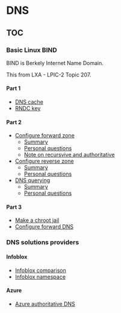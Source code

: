 # DNS

## TOC
 
### Basic Linux BIND 

BIND is Berkely Internet Name Domain.

This from LXA - LPIC-2 Topic 207.

#### Part 1

- [DNS cache](./basic-bind-lxa/p1-1-dns-cache.md)
- [RNDC key](./basic-bind-lxa/p1-2-rndc-key.md)

#### Part 2

- [Configure forward zone](./basic-bind-lxa/p2-1-configure-forward-zone.md)
    - [Summary](./basic-bind-lxa/p2-1-summary-configure-forward-zone.md)
    - [Personal questions](./basic-bind-lxa/p2-1-xx-questions.md)
    - [Note on recursvive and authoritative](./basic-bind-lxa/p2-1-zz-note-on-recursive-and-authoritative-dns.md)
- [Configure reverse zone](./basic-bind-lxa/p2-2-configure-reverse-zone.md)
    - [Summary](./basic-bind-lxa/p2-2-summary-configure-reverse-zone.md)
    - [Personal questions](./basic-bind-lxa/p2-2-xx-questions.md)
- [DNS querying](./basic-bind-lxa/p2-3-DNS-querying.md)
    - [Summary](./basic-bind-lxa/p2-3-summary-DNS-querying.md)
    - [Personal questions](./basic-bind-lxa/p2-3-xx-questions.md)
    
#### Part 3

- [Make a chroot jail](./basic-bind-lxa/p3-1-chroot-jail.md)
- [Configure forward DNS](./basic-bind-lxa/p3-2-Configure-DNS-forwarder.md)


### DNS solutions providers

#### Infoblox

- [Infoblox comparison](DNS-solution-providers/1-Infoblox/infoblox-comparison.md)
- [Infoblox namespace](DNS-solution-providers/1-Infoblox/infoblox-namespace.md)

#### Azure

- [Azure authoritative DNS](./DNS-solution-providers/2-Azure-DNS/azure-autho-rec.md)